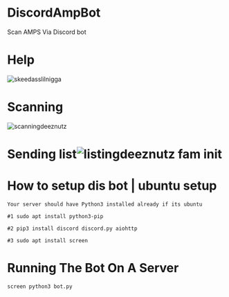 # DiscordAmpBot
Scan AMPS Via Discord bot

# Help
![skeedasslilnigga](https://user-images.githubusercontent.com/83051653/133372811-6784448c-a339-4f59-b2d6-c7b69ede73a5.png)

# Scanning
![scanningdeeznutz](https://user-images.githubusercontent.com/83051653/133372854-e1b745e5-14ce-44ee-8cca-6627c43b5d07.png)

# Sending list![listingdeeznutz fam init](https://user-images.githubusercontent.com/83051653/133372918-2e4417f4-1133-4720-a589-01224a388ca7.png)

# How to setup dis bot | ubuntu setup

```
Your server should have Python3 installed already if its ubuntu
```
```
#1 sudo apt install python3-pip
```
```
#2 pip3 install discord discord.py aiohttp
```
```
#3 sudo apt install screen
```


# Running The Bot On A Server

```
screen python3 bot.py
```
